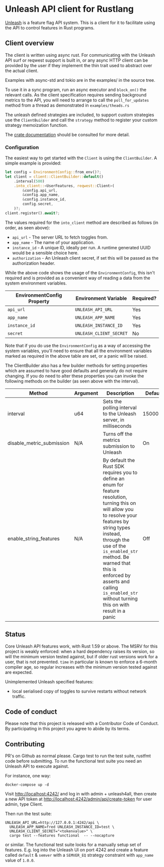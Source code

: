 # Unleash API client for Rustlang

[Unleash](https://unleash.github.io) is a feature flag API system. This is a
client for it to facilitate using the API to control features in Rust programs.

## Client overview

The client is written using async rust. For communicating with the Unleash API
surf or reqwest support is built in, or any async HTTP client can be provided by
the user if they implement the thin trait used to abstract over the actual
client.

Examples with async-std and tokio are in the examples/ in the source
tree.

To use it in a sync program, run an async executor and `block_on()` the relevant
calls. As the client specification requires sending background metrics to the
API, you will need to arrange to call the `poll_for_updates` method from a
thread as demonstrated in `examples/theads.rs`

The unleash defined strategies are included, to support custom strategies
use the `ClientBuilder` and call the `strategy` method to register your custom
strategy memoization function.

The [crate documentation](https://docs.rs/unleash-api-client/latest/unleash_api_client/) should be consulted for more detail.

### Configuration

The easiest way to get started with the `Client` is using the `ClientBuilder`. A simple example is provided:

```rust
let config = EnvironmentConfig::from_env()?;
let client = client::ClientBuilder::default()
    .interval(500)
    .into_client::<UserFeatures, reqwest::Client>(
        &config.api_url,
        &config.app_name,
        &config.instance_id,
        config.secret,
    )?;
client.register().await?;
```

The values required for the `into_client` method are described as follows (in order, as seen above):

* `api_url` - The server URL to fetch toggles from.
* `app_name` - The name of your application.
* `instance_id` - A unique ID, ideally per run. A runtime generated UUID would be a sensible choice here.
* `authorization` - An Unleash client secret, if set this will be passed as the authorization header.

While the above code shows the usage of the `EnvironmentConfig`, this isn't required and is provided as a convenient way of reading a data from the system environment variables.

EnvironmentConfig Property | Environment Variable | Required? |
---------|-------------|-----------|
`api_url`  | `UNLEASH_API_URL`      | Yes |
`app_name` | `UNLEASH_APP_NAME`     | Yes |
`instance_id` | `UNLEASH_INSTANCE_ID` | Yes |
`secret` | `UNLEASH_CLIENT_SECRET` | No |

Note that if you do use the `EnvironmentConfig` as a way of accessing the system variables, you'll need to ensure that all the environment variables marked as required in the above table are set, or a panic will be raised.

The ClientBuilder also has a few builder methods for setting properties which are assumed to have good defaults and generally do not require changing. If you do need to alter these properties you can invoke the following methods on the builder (as seen above with the interval).

Method | Argument | Description | Default |
---------|-------------|-----------|-------|
interval  | u64 | Sets the polling interval to the Unleash server, in milliseconds | 15000ms |
disable_metric_submission | N/A | Turns off the metrics submission to Unleash | On |
enable_string_features | N/A | By default the Rust SDK requires you to define an enum for feature resolution, turning this on will allow you to resolve your features by string types instead, through the use of the `is_enabled_str` method. Be warned that this is enforced by asserts and calling `is_enabled_str` without turning this on with result in a panic | Off

## Status

Core Unleash API features work, with Rust 1.59 or above. The MSRV for this project is weakly enforced: when a hard dependency raises its version, so will the minimum version tested against, but if older rust versions work for a user, that is not prevented. `time` in particular is known to enforce a 6-month compiler age, so regular increases with the minimum version tested against are expected.

Unimplemented Unleash specified features:

* local serialised copy of toggles to survive restarts without network traffic.

## Code of conduct

Please note that this project is released with a Contributor Code of Conduct. By
participating in this project you agree to abide by its terms.

## Contributing

PR's on Github as normal please. Cargo test to run the test suite, rustfmt code
before submitting. To run the functional test suite you need an Unleash API to
execute against.

For instance, one way:

```shell
docker-compose up -d
```

Visit <http://localhost:4242/> and log in with admin + unleash4all, then create
a new API token at <http://localhost:4242/admin/api/create-token> for user
admin, type Client.

Then run the test suite:

```shell
UNLEASH_API_URL=http://127.0.0.1:4242/api \
  UNLEASH_APP_NAME=fred UNLEASH_INSTANCE_ID=test \
  UNLEASH_CLIENT_SECRET="<tokenvalue>" \
  cargo test --features functional  -- --nocapture
```

or similar. The functional test suite looks for a manually setup set of
features. E.g. log into the Unleash UI on port 4242 and create a feature called
`default` & `semver` with a `SEMVER_EQ` strategy constraint with `app_name` value of `1.0.0`.
